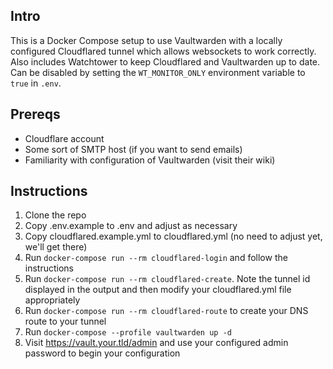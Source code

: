 ## Intro

This is a Docker Compose setup to use Vaultwarden with a locally configured Cloudflared tunnel which allows websockets to work correctly.  Also includes Watchtower to keep Cloudflared and Vaultwarden up to date.  Can be disabled by setting the `WT_MONITOR_ONLY` environment variable to `true` in `.env`.

## Prereqs

* Cloudflare account
* Some sort of SMTP host (if you want to send emails)
* Familiarity with configuration of Vaultwarden (visit their wiki)

## Instructions

1. Clone the repo
2. Copy .env.example to .env and adjust as necessary
3. Copy cloudflared.example.yml to cloudflared.yml (no need to adjust yet, we'll get there)
4. Run `docker-compose run --rm cloudflared-login` and follow the instructions
5. Run `docker-compose run --rm cloudflared-create`.  Note the tunnel id displayed in the output and then modify your cloudflared.yml file appropriately
5. Run `docker-compose run --rm cloudflared-route` to create your DNS route to your tunnel
5. Run `docker-compose --profile vaultwarden up -d`
6. Visit https://vault.your.tld/admin and use your configured admin password to begin your configuration

